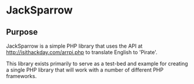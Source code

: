 # JackSparrow

## Purpose

JackSparrow is a simple PHP library that uses the API at http://isithackday.com/arrpi.php to translate English to 'Pirate'. 

This library exists primarily to serve as a test-bed and example for creating a single PHP library that will work with a number of different PHP frameworks.
